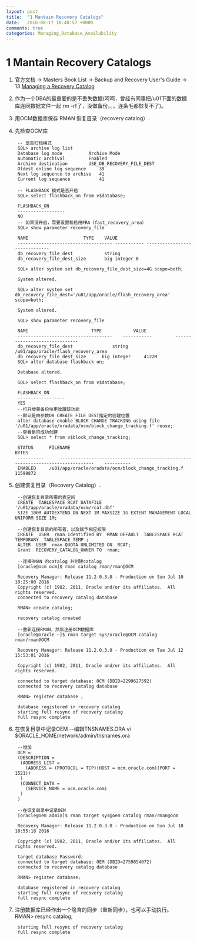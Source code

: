 ```yaml
---
layout: post
title:  "1 Mantain Recovery Catalogs"
date:   2016-08-17 10:48:57 +0000
comments: true
categories: Managing_Database_Availability
---
```


# 1 Mantain Recovery Catalogs  #

1. 官方文档 -> Masters Book List -> Backup and Recovery User's Guide -> 13 [Managing a Recovery Catalog](http://docs.oracle.com/cd/E11882_01/backup.112/e10642/rcmcatdb.htm#i1011365)

2. 作为一个DBA的最重要的是不丢失数据(呵呵，曾经有同事把/u01下面的数据库连同数据文件一起 rm -rf了，没做备份。。。连条毛都恢复不了)。

3. 用OCM数据库保存 RMAN 恢复目录（recovery catalog）.

4. 先检查OCM库

		-- 是否归档模式
		SQL> archive log list    
		Database log mode	       Archive Mode
		Automatic archival	       Enabled
		Archive destination	       USE_DB_RECOVERY_FILE_DEST
		Oldest online log sequence     39
		Next log sequence to archive   41
		Current log sequence	       41

		-- FLASHBACK 模式是否开启
		SQL> select flashback_on from v$database;
	
		FLASHBACK_ON
		------------------
		NO
		-- 如果没开启，需要设置和启用FRA（fast_recovery_area）
		SQL> show parameter recovery_file
	
		NAME				     TYPE	 VALUE
		------------------------------------ ----------- ------------------------------
		db_recovery_file_dest		     string
		db_recovery_file_dest_size	     big integer 0
		
		SQL> alter system set db_recovery_file_dest_size=4G scope=both;
	
		System altered.
	
		SQL> alter system set db_recovery_file_dest='/u01/app/oracle/flash_recovery_area' scope=both;
	
		System altered.
	
		SQL> show parameter recovery_file
	
		NAME						TYPE			VALUE
		------------------------------------ 	----------- 		------------------------------
		db_recovery_file_dest		    	string			/u01/app/oracle/flash_recovery_area
		db_recovery_file_dest_size		big integer 	4122M
		SQL> alter database flashback on;
	
		Database altered.
	
		SQL> select flashback_on from v$database;
	
		FLASHBACK_ON
		------------------
		YES
		--打开增量备份块更改跟踪功能
		--默认是由参数DB_CREATE_FILE_DEST指定的创建位置
		alter database enable BLOCK CHANGE TRACKING using file '/u01/app/oracle/oradata/ocm/block_change_tracking.f' reuse;
		--查看是否成功创建
		SQL> select * from v$block_change_tracking;
	
		STATUS		FILENAME													BYTES
		----------		--------------------------------------------------------------------------------	----------
		ENABLED		/u01/app/oracle/oradata/ocm/block_change_tracking.f	  			11599872


5. 创建恢复目录（Recovery Catalog）.

		--创建恢复目录所需的表空间
		CREATE  TABLESPACE RCAT DATAFILE '/u01/app/oracle/oradata/ocm/rcat.dbf'
		SIZE 100M AUTOEXTEND ON NEXT 1M MAXSIZE 1G EXTENT MANAGEMENT LOCAL UNIFORM SIZE 1M;

		--创建恢复目录的所有者，以及赋予相应权限
		CREATE  USER  rman Identified BY  RMAN DEFAULT  TABLESPACE RCAT TEMPORARY  TABLESPACE TEMP ;
		ALTER  USER  rman QUOTA UNLIMITED ON  RCAT;
		Grant  RECOVERY_CATALOG_OWNER TO  rman;

		--连接RMAN 的catalog 并创建catalog
		[oracle@ocm ocm]$ rman catalog rman/rman@OCM
	
		Recovery Manager: Release 11.2.0.3.0 - Production on Sun Jul 10 10:25:08 2016
		Copyright (c) 1982, 2011, Oracle and/or its affiliates.  All rights reserved.
		connected to recovery catalog database
	
		RMAN> create catalog;
	
		recovery catalog created

		--重新连接RMAN，然后注册OCM数据库
		[oracle@oracle ~]$ rman target sys/oracle@OCM catalog rman/rman@OCM
	
		Recovery Manager: Release 11.2.0.3.0 - Production on Tue Jul 12 15:53:01 2016
	
		Copyright (c) 1982, 2011, Oracle and/or its affiliates.  All rights reserved.
	
		connected to target database: OCM (DBID=2299627592)
		connected to recovery catalog database
	
		RMAN> register database ;
	
		database registered in recovery catalog
		starting full resync of recovery catalog
		full resync complete


6. 在恢复目录中记录OEM
		--编辑TNSNAMES.ORA
		vi $ORACLE_HOME/network/admin/tnsnames.ora
	
		--增加
		OCM =
	  	(DESCRIPTION =
	   	 (ADDRESS_LIST =
	   	   (ADDRESS = (PROTOCOL = TCP)(HOST = ocm.oracle.com)(PORT = 1521))
	   	 )
	   	 (CONNECT_DATA =
	   	   (SERVICE_NAME = ocm.oracle.com)
	   	 )
	  	)
	
		--在恢复目录中记录OEM
		[oracle@oem admin]$ rman target sys@oem catalog rman/rman@ocm
	
		Recovery Manager: Release 11.2.0.3.0 - Production on Sun Jul 10 10:55:18 2016
	
		Copyright (c) 1982, 2011, Oracle and/or its affiliates.  All rights reserved.
	
		target database Password: 
		connected to target database: OEM (DBID=2759854072)
		connected to recovery catalog database
	
		RMAN> register database;
	
		database registered in recovery catalog
		starting full resync of recovery catalog
		full resync complete
	
7. 注册数据库已经作出一个隐含的同步（重新同步），也可以手动执行。
		RMAN> resync catalog;
	
		starting full resync of recovery catalog
		full resync complete